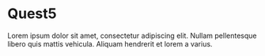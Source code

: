 # Quest5

Lorem ipsum dolor sit amet, consectetur adipiscing elit. Nullam pellentesque libero quis mattis vehicula. Aliquam hendrerit et lorem a varius. 

